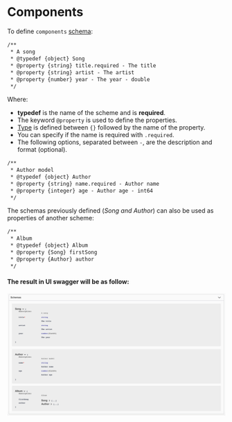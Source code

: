 # Components
To define `components` [schema](https://swagger.io/docs/specification/components/):

```
/**
 * A song
 * @typedef {object} Song
 * @property {string} title.required - The title
 * @property {string} artist - The artist
 * @property {number} year - The year - double
 */
```
Where:
- **typedef** is the name of the scheme and is **required**.
- The keyword `@property` is used to define the properties.
- [Type](https://swagger.io/specification/#data-types) is defined between `{}` followed by the name of the property.
- You can specify if the name is required with `.required`.
- The following options, separated between ` - `, are the description and format (optional).


```
/**
 * Author model
 * @typedef {object} Author
 * @property {string} name.required - Author name
 * @property {integer} age - Author age - int64
 */
```

The schemas previously defined (*Song and Author*) can also be used as properties of another scheme:
```
/**
 * Album
 * @typedef {object} Album
 * @property {Song} firstSong
 * @property {Author} author
 */
```

#### The result in UI swagger will be as follow:
<img src="./assets/components.png"/>
